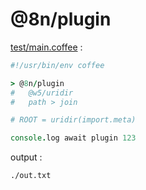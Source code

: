 [‼️]: ✏️README.mdt

# @8n/plugin

[test/main.coffee](./test/main.coffee) :

```coffee
#!/usr/bin/env coffee

> @8n/plugin
#   @w5/uridir
#   path > join

# ROOT = uridir(import.meta)

console.log await plugin 123
```

output :

```
./out.txt
```
